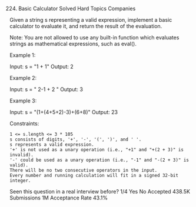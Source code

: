 224. Basic Calculator
Solved
Hard
Topics
Companies

Given a string s representing a valid expression, implement a basic calculator to evaluate it, and return the result of the evaluation.

Note: You are not allowed to use any built-in function which evaluates strings as mathematical expressions, such as eval().

 

Example 1:

Input: s = "1 + 1"
Output: 2

Example 2:

Input: s = " 2-1 + 2 "
Output: 3

Example 3:

Input: s = "(1+(4+5+2)-3)+(6+8)"
Output: 23

 

Constraints:

    1 <= s.length <= 3 * 105
    s consists of digits, '+', '-', '(', ')', and ' '.
    s represents a valid expression.
    '+' is not used as a unary operation (i.e., "+1" and "+(2 + 3)" is invalid).
    '-' could be used as a unary operation (i.e., "-1" and "-(2 + 3)" is valid).
    There will be no two consecutive operators in the input.
    Every number and running calculation will fit in a signed 32-bit integer.

Seen this question in a real interview before?
1/4
Yes
No
Accepted
438.5K
Submissions
1M
Acceptance Rate
43.1%
